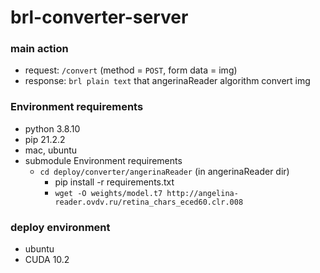 # brl-converter-server

### main action

- request:  `/convert` (method = `POST`, form data = img) 
- response: `brl plain text` that angerinaReader algorithm convert img

### Environment requirements
- python 3.8.10
- pip 21.2.2
- mac, ubuntu
- submodule Environment requirements 
    - `cd deploy/converter/angerinaReader` (in angerinaReader dir)
        - pip install -r requirements.txt 
        - `wget -O weights/model.t7 http://angelina-reader.ovdv.ru/retina_chars_eced60.clr.008`

### deploy environment
- ubuntu
- CUDA 10.2
